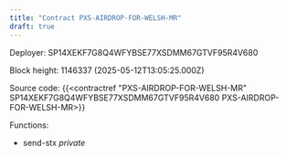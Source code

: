 ```yaml
---
title: "Contract PXS-AIRDROP-FOR-WELSH-MR"
draft: true
---
```

Deployer: SP14XEKF7G8Q4WFYBSE77XSDMM67GTVF95R4V680


 



Block height: 1146337 (2025-05-12T13:05:25.000Z)

Source code: {{<contractref "PXS-AIRDROP-FOR-WELSH-MR" SP14XEKF7G8Q4WFYBSE77XSDMM67GTVF95R4V680 PXS-AIRDROP-FOR-WELSH-MR>}}

Functions:

* send-stx _private_
